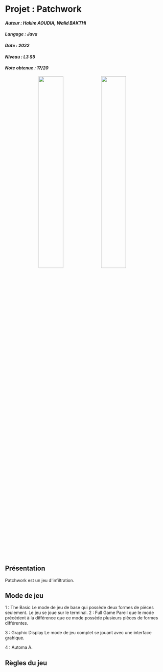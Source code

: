 # Projet : Patchwork
#### *Auteur : Hakim AOUDIA, Walid BAKTHI*
#### *Langage : Java*
#### *Date : 2022*
#### *Niveau : L3 S5*
#### *Note obtenue : 17/20*

<p align="center">
  <img src="" width="40%" height="40%">
  <img src="" width="40%" height="40%">
</p>

## Présentation
Patchwork est un jeu d'infiltration.

## Mode de jeu
1 : The Basic
    Le mode de jeu de base qui possède deux formes de pièces seulement. Le jeu se joue sur le terminal.
2 : Full Game
    Pareil que le mode précédent à la différence que ce mode possède plusieurs pièces de formes différentes.

3 : Graphic Display
    Le mode de jeu complet se jouant avec une interface grahique.
    
4 : Automa
    A.

## Règles du jeu


